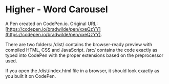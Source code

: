 # Higher - Word Carousel

A Pen created on CodePen.io. Original URL: [https://codepen.io/bradwilde/pen/xxeQzYY](https://codepen.io/bradwilde/pen/xxeQzYY).

There are two folders:
/dist/ contains the browser-ready preview with compiled HTML, CSS and JavaScript.
/src/ contains the code exactly as typed into CodePen with the proper extensions based on the preprocessor used.

If you open the /dist/index.html file in a browser, it should look exactly as you built it on CodePen.
